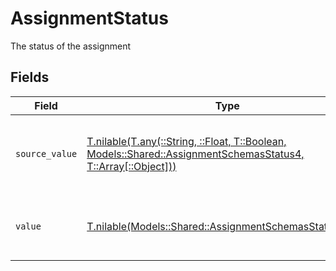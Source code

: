 # AssignmentStatus

The status of the assignment


## Fields

| Field                                                                                                                                                                      | Type                                                                                                                                                                       | Required                                                                                                                                                                   | Description                                                                                                                                                                | Example                                                                                                                                                                    |
| -------------------------------------------------------------------------------------------------------------------------------------------------------------------------- | -------------------------------------------------------------------------------------------------------------------------------------------------------------------------- | -------------------------------------------------------------------------------------------------------------------------------------------------------------------------- | -------------------------------------------------------------------------------------------------------------------------------------------------------------------------- | -------------------------------------------------------------------------------------------------------------------------------------------------------------------------- |
| `source_value`                                                                                                                                                             | [T.nilable(T.any(::String, ::Float, T::Boolean, Models::Shared::AssignmentSchemasStatus4, T::Array[::Object]))](../../models/shared/assignmentschemasstatussourcevalue.md) | :heavy_minus_sign:                                                                                                                                                         | The original status value from the provider before normalization.                                                                                                          |                                                                                                                                                                            |
| `value`                                                                                                                                                                    | [T.nilable(Models::Shared::AssignmentSchemasStatusValue)](../../models/shared/assignmentschemasstatusvalue.md)                                                             | :heavy_minus_sign:                                                                                                                                                         | The StackOne unified assignment status.                                                                                                                                    | in_progress                                                                                                                                                                |